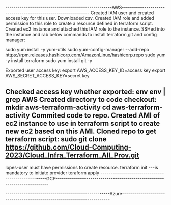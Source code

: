 ----------------------------------------------------AWS--------------------------------------------------------------
Created IAM user and created access key for this user. Downloaded csv.
Created IAM role and added permission to this role to create a resource defined in terraform script.
Created ec2 instance and attached this IAM role to the instance.
SSHed into the instance and rab below commands to install terraform,git and config manager:

sudo yum install -y yum-utils
sudo yum-config-manager --add-repo https://rpm.releases.hashicorp.com/AmazonLinux/hashicorp.repo
sudo yum -y install terraform
sudo yum install git -y

Exported user access key:
export AWS_ACCESS_KEY_ID=access key
export AWS_SECRET_ACCESS_KEY=secret key

Checked  access key whether exported:
env
env | grep AWS
Created directory to code checkout:
mkdir aws-terraform-activity
cd aws-terraform-activity
Commited code to repo. Created AMI of ec2 instance to use in terraform script to create new ec2 based on this AMI.
Cloned repo to get terraform script:
sudo git clone https://github.com/Cloud-Computing-2023/Cloud_Infra_Terraform_All_Prov.git
-----------------------------------------------------------------------
lopes-user must have permissions to create resource.
terraform init ---is mandatory to initiate provider
teraform apply
---------------------------------------------------GCP--------------------------------------------------------------------------



---------------------------------------------------Azure------------------------------------------------------------------------
